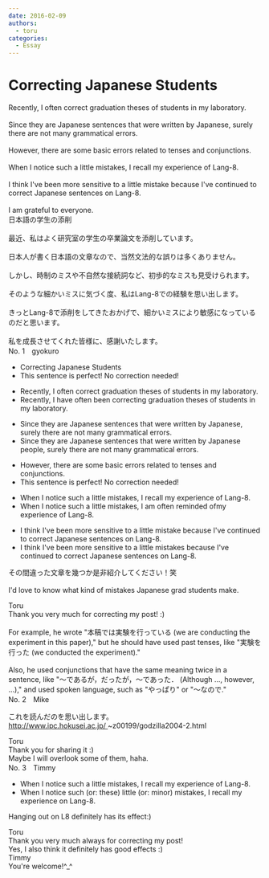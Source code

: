 ```yaml
---
date: 2016-02-09
authors:
  - toru
categories:
  - Essay
---
```


<h1 id="subject_show">Correcting Japanese Students</h1>
<div class="date" hidden>Feb 9, 2016 14:49</div>
<div id="post"><div id="body_show_ori">
Recently, I often correct graduation theses of students in my laboratory.<br/><br/>Since they are Japanese sentences that were written by Japanese, surely there are not many grammatical errors.<br/><br/>However, there are some basic errors related to tenses and conjunctions.<br/><br/>When I notice such a little mistakes, I recall my experience of Lang-8.<br/><br/>I think I've been more sensitive to a little mistake because I've continued to correct Japanese sentences on Lang-8.<br/><br/>I am grateful to everyone.
</div></div>

<!-- more -->

<div id="post_ja"><div id="body_show_mo">
日本語の学生の添削<br/><br/>最近、私はよく研究室の学生の卒業論文を添削しています。<br/><br/>日本人が書く日本語の文章なので、当然文法的な誤りは多くありません。<br/><br/>しかし、時制のミスや不自然な接続詞など、初歩的なミスも見受けられます。<br/><br/>そのような細かいミスに気づく度、私はLang-8での経験を思い出します。<br/><br/>きっとLang-8で添削をしてきたおかげで、細かいミスにより敏感になっているのだと思います。<br/><br/>私を成長させてくれた皆様に、感謝いたします。
</div></div>
<div id="block"><div class="first_name"> No. 1　<span class="just_name">gyokuro</span></div><div id="block2">
<ul class="correction_field">
<li class="incorrect">Correcting Japanese Students</li>
<li class="corrected perfect">This sentence is perfect! No correction needed!</li>
</ul>
<ul class="correction_field">
<li class="incorrect">Recently, I often correct graduation theses of students in my laboratory.</li>
<li class="corrected correct">
Recently, I have often been correcting graduation theses of students in my laboratory.
</li>
</ul>
<ul class="correction_field">
<li class="incorrect">Since they are Japanese sentences that were written by Japanese, surely there are not many grammatical errors.</li>
<li class="corrected correct">
Since they are Japanese sentences that were written by Japanese people, <span class="sline">surely </span>there are not many grammatical errors.
</li>
</ul>
<ul class="correction_field">
<li class="incorrect">However, there are some basic errors related to tenses and conjunctions.</li>
<li class="corrected perfect">This sentence is perfect! No correction needed!</li>
</ul>
<ul class="correction_field">
<li class="incorrect">When I notice such a little mistakes, I recall my experience of Lang-8.</li>
<li class="corrected correct">
When I notice such <span class="sline">a </span>little mistakes, I <span class="f_blue">am often reminded of</span><span class="sline">my experience of</span> Lang-8.
</li>
</ul>
<ul class="correction_field">
<li class="incorrect">I think I've been more sensitive to a little mistake because I've continued to correct Japanese sentences on Lang-8.</li>
<li class="corrected correct">
I think I've been more sensitive to <span class="sline">a</span> little mistake<span class="f_blue">s</span> because I've continued to correct Japanese sentences on Lang-8.
</li>
</ul>
<p class="comment_small">
 その間違った文章を幾つか是非紹介してください！笑
 <br/>
 <br/>
 I'd love to know what kind of mistakes Japanese grad students make.
</p>

</div><div class="name"><span class="just_name">Toru</span><br>
Thank you very much for correcting my post! :)<br/><br/>For example, he wrote "本稿では実験を行っている (we are conducting the experiment in this paper)," but he should have used past tenses, like "実験を行った (we conducted the experiment)."<br/><br/>Also, he used conjunctions that have the same meaning twice in a sentence, like "～であるが，だったが，～であった． (Although ..., however, ...)," and used spoken language, such as "やっぱり" or "～なので."
</div>
</div>
<div id="block"><div class="first_name"> No. 2　<span class="just_name">Mike</span></div><div id="block2">
<p class="comment_small">
 これを読んだのを思い出します。
 <br/>
 <a href="http://www.ipc.hokusei.ac.jp/" target="_blank">
  http://www.ipc.hokusei.ac.jp/
 </a>
 ~z00199/godzilla2004-2.html
</p>

</div><div class="name"><span class="just_name">Toru</span><br>
Thank you for sharing it :)<br/>Maybe I will overlook some of them, haha.
</div>
</div>
<div id="block"><div class="first_name"> No. 3　<span class="just_name">Timmy</span></div><div id="block2">
<ul class="correction_field">
<li class="incorrect">When I notice such a little mistakes, I recall my experience of Lang-8.</li>
<li class="corrected correct">
When I notice such (or: <span class="f_blue">these</span>) little (or: <span class="f_blue">minor</span>)<span class="f_blue"> </span>mistakes, I recall my experience o<span class="f_blue">n</span> Lang-8.
</li>
</ul>
<p class="comment_small">
 Hanging out on L8 definitely has its effect:)
</p>

</div><div class="name"><span class="just_name">Toru</span><br>
Thank you very much always for correcting my post!<br/>Yes, I also think it definitely has good effects :)
</div>
<div class="name"><span class="just_name">Timmy</span><br>
You're welcome!^_^
</div>
</div>
